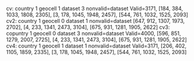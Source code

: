 cv: country 1 geocell 1 dataset 3 nonvalid=dataset Valid=3171, [184, 384, 1033, 1808, 2305], [3, 178, 1045, 1948, 2457], [544, 761, 1032, 1525, 2093]
cv2: country 1 geocell 0 dataset 1 nonvalid=dataset [647, 912, 1307, 1973, 2702], [4, 233, 1341, 2473, 3104], [675, 931, 1281, 1905, 2622]
cv3: copuntry 1 geocell 0 dataset 3 nonvalid=dataset Valid=4000, [596, 851, 1279, 2007, 2725], [4, 233, 1341, 2473, 3104], [675, 931, 1281, 1905, 2622]
cv4: country 1 geocell 1 dataset 1 nonvalid=dataset Valid=3171, [206, 402, 1105, 1859, 2335], [3, 178, 1045, 1948, 2457], [544, 761, 1032, 1525, 2093]